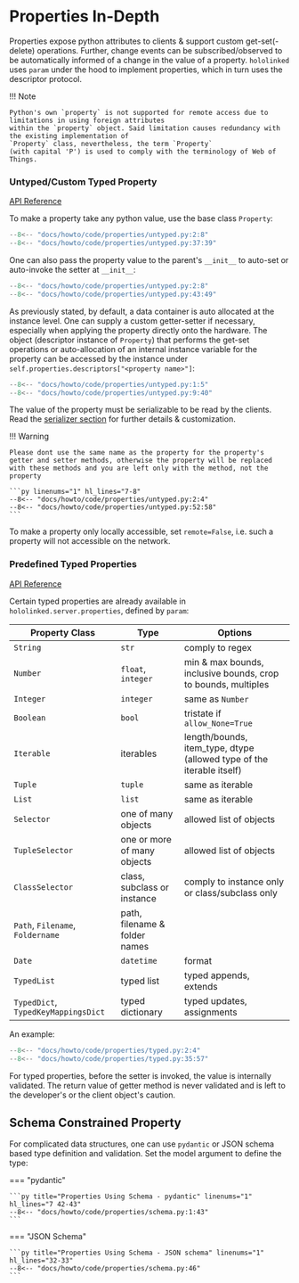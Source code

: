 # Properties In-Depth

Properties expose python attributes to clients & support custom get-set(-delete) operations. Further, change events can be subscribed/observed to be automatically informed of a change in the value of a property. 
`hololinked` uses `param` under the hood to implement properties, which in turn uses the
descriptor protocol. 

!!! Note

    Python's own `property` is not supported for remote access due to limitations in using foreign attributes 
    within the `property` object. Said limitation causes redundancy with the existing implementation of 
    `Property` class, nevertheless, the term `Property`
    (with capital 'P') is used to comply with the terminology of Web of Things. 


### Untyped/Custom Typed Property 

[API Reference](../../api-reference/property)

To make a property take any python value, use the base class `Property`:

```py title="Untyped Property" linenums="1" hl_lines="5"
--8<-- "docs/howto/code/properties/untyped.py:2:8"
--8<-- "docs/howto/code/properties/untyped.py:37:39"
```

One can also pass the property value to the parent's `__init__` to auto-set or auto-invoke the setter at `__init__`:

```py title="init" linenums="1" hl_lines="10-14"
--8<-- "docs/howto/code/properties/untyped.py:2:8"
--8<-- "docs/howto/code/properties/untyped.py:43:49"
```

As previously stated, by default, a data container is auto allocated at the instance level. One can supply a custom getter-setter if necessary,
especially when applying the property directly onto the hardware. 
The object (descriptor instance of `Property`) that performs the get-set operations or auto-allocation 
of an internal instance variable for the property can be 
accessed by the instance under `self.properties.descriptors["<property name>"]`:

```py title="Custom Typed Property" linenums="1" hl_lines="15 16"
--8<-- "docs/howto/code/properties/untyped.py:1:5"
--8<-- "docs/howto/code/properties/untyped.py:9:40"
```

The value of the property must be serializable to be read by the clients. Read the [serializer 
section]() for further details & customization. 

!!! Warning

    Please dont use the same name as the property for the property's getter and setter methods, otherwise the property will be replaced with these methods and you are left only with the method, not the property

    ```py linenums="1" hl_lines="7-8"
    --8<-- "docs/howto/code/properties/untyped.py:2:4"
    --8<-- "docs/howto/code/properties/untyped.py:52:58"
    ```

To make a property only locally accessible, set `remote=False`, i.e. such a property will not accessible 
on the network. 


### Predefined Typed Properties

[API Reference](../../api-reference/property/typed/index.md)

Certain typed properties are already available in `hololinked.server.properties`, 
defined by `param`:

| Property Class                      | Type                          | Options                                                                 |
|-------------------------------------|-------------------------------|-------------------------------------------------------------------------|
| `String`                            | `str`                         | comply to regex                                                         |
| `Number`                            | `float`, `integer`            | min & max bounds, inclusive bounds, crop to bounds, multiples           |
| `Integer`                           | `integer`                     | same as `Number`                                                        |
| `Boolean`                           | `bool`                        | tristate if `allow_None=True`                                           |
| `Iterable`                          | iterables                     | length/bounds, item_type, dtype (allowed type of the iterable itself)   |
| `Tuple`                             | `tuple`                       | same as iterable                                                        |
| `List`                              | `list`                        | same as iterable                                                        |
| `Selector`                          | one of many objects           | allowed list of objects                                                 |
| `TupleSelector`                     | one or more of many objects   | allowed list of objects                                                 |
| `ClassSelector`                     | class, subclass or instance   | comply to instance only or class/subclass only                          |
| `Path`, `Filename`, `Foldername`    | path, filename & folder names |                                                                         |
| `Date`                              | `datetime`                    | format                                                                  |
| `TypedList`                         | typed list                    | typed appends, extends                                                  |
| `TypedDict`, `TypedKeyMappingsDict` | typed dictionary              | typed updates, assignments                                              |

An example: 

```py title="Typed Properties" linenums="1"
--8<-- "docs/howto/code/properties/typed.py:2:4"
--8<-- "docs/howto/code/properties/typed.py:35:57"
```

For typed properties, before the setter is invoked, the value is internally validated. 
The return value of getter method is never validated and is left to the developer's or the client object's caution. 

Schema Constrained Property 
---------------------------

For complicated data structures, one can use `pydantic` or JSON schema based type definition and validation. Set the model argument 
to define the type:

=== "pydantic"

    ```py title="Properties Using Schema - pydantic" linenums="1" hl_lines="7 42-43"
    --8<-- "docs/howto/code/properties/schema.py:1:43"
    ```

=== "JSON Schema"

    ```py title="Properties Using Schema - JSON schema" linenums="1" hl_lines="32-33"
    --8<-- "docs/howto/code/properties/schema.py:46"
    ```

